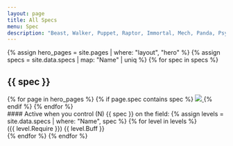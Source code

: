 ```yaml
---
layout: page
title: All Specs
menu: Spec
description: "Beast, Walker, Puppet, Raptor, Immortal, Mech, Panda, Psyker, Marine, Air Force, Kraken, Insectoid, Rider. Read more about all AOE Spec (Race), tips and guide about how to use them wisely!"
---
```

{% assign hero_pages = site.pages | where: "layout", "hero" %}
{% assign specs = site.data.specs | map: "Name" | uniq %}
{% for spec in specs %}
<h2 id="{{ spec | replace: " ", "-" }}">{{ spec }}</h2>
<div class="heroes">
    {% for page in hero_pages %}
        {% if page.spec contains spec %}
            <a href="{{page.url}}" title="{{page.title}}">
                <img src="/assets/img/heroes/avatar/{{page.title}}.png"/>
            </a>
        {% endif %}
    {% endfor %}
</div>
#### Active when you control (N) {{ spec }} on the field:
{% assign levels = site.data.specs | where: "Name", spec %}
{% for level in levels %}
<div>({{ level.Require }}) {{ level.Buff }}</div>
{% endfor %}
{% endfor %}